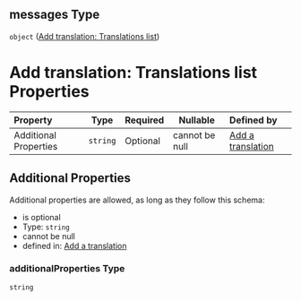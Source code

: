 ## messages Type

`object` ([Add translation: Translations list](add-translation-anyof-español-properties-add-translation-translations-list.md))

# Add translation: Translations list Properties

| Property              | Type     | Required | Nullable       | Defined by                                                                                                                                                                                       |
| :-------------------- | -------- | -------- | -------------- | :----------------------------------------------------------------------------------------------------------------------------------------------------------------------------------------------- |
| Additional Properties | `string` | Optional | cannot be null | [Add a translation](add-translation-anyof-español-properties-add-translation-translations-list-additionalproperties.md "add-translation.json#/anyOf/3/properties/messages/additionalProperties") |

## Additional Properties

Additional properties are allowed, as long as they follow this schema:




-   is optional
-   Type: `string`
-   cannot be null
-   defined in: [Add a translation](add-translation-anyof-español-properties-add-translation-translations-list-additionalproperties.md "add-translation.json#/anyOf/3/properties/messages/additionalProperties")

### additionalProperties Type

`string`
